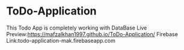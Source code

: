 # ToDo-Application
This Todo App is completely working with DataBase
Live Preview:https://mafzalkhan1997.github.io/ToDo-Application/
Firebase Link:todo-application-mak.firebaseapp.com
